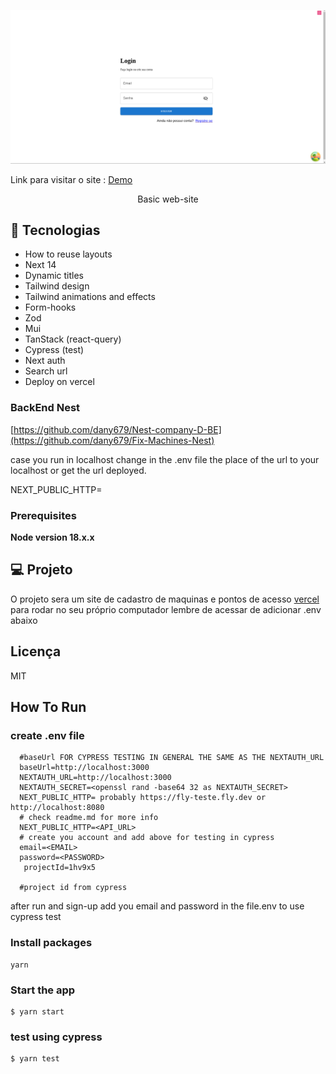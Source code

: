 <p align="center">
  <img alt="" src="./readme.png" height-max='720px'>
</p>

<p>Link para visitar o site : 
<a href="https://portifolio-git-main-dany679.vercel.app/" />Demo</a>
</p>
<p align='center'> Basic web-site <p/>

## 🚀 Tecnologias

- How to reuse layouts
- Next 14
- Dynamic titles
- Tailwind design
- Tailwind animations and effects
- Form-hooks
- Zod
- Mui
- TanStack (react-query)
- Cypress (test)
- Next auth
- Search url
- Deploy on vercel

### BackEnd Nest



[https://github.com/dany679/Nest-company-D-BE](https://github.com/dany679/Fix-Machines-Nest)

case you run in localhost change in the .env file the place of the url to your localhost or get the url deployed.

NEXT_PUBLIC_HTTP=


### Prerequisites

**Node version 18.x.x**

## 💻 Projeto

O projeto sera um site de cadastro de maquinas e pontos de acesso <a href="https://vercel.com/" /> vercel</a> para rodar no seu próprio computador lembre de acessar de adicionar .env abaixo


## Licença

MIT

## How To Run


### create .env file


```shell
  #baseUrl FOR CYPRESS TESTING IN GENERAL THE SAME AS THE NEXTAUTH_URL
  baseUrl=http://localhost:3000
  NEXTAUTH_URL=http://localhost:3000
  NEXTAUTH_SECRET=<openssl rand -base64 32 as NEXTAUTH_SECRET>
  NEXT_PUBLIC_HTTP= probably https://fly-teste.fly.dev or http://localhost:8080
  # check readme.md for more info
  NEXT_PUBLIC_HTTP=<API_URL>
  # create you account and add above for testing in cypress
  email=<EMAIL>
  password=<PASSWORD>
   projectId=1hv9x5

  #project id from cypress

```

after run and sign-up add you email and password in the file.env to use cypress test

### Install packages

```shell
yarn
```

### Start the app

```shell
$ yarn start
```

### test using cypress

```shell
$ yarn test
```
